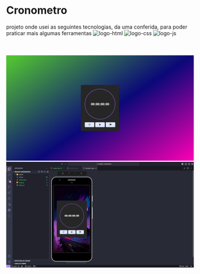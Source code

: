# Cronometro
projeto onde usei as seguintes tecnologias, da uma conferida,
para poder praticar mais algumas ferramentas
<img src="https://img.shields.io/badge/HTML5-E34F26?style=for-the-badge&logo=html5&logoColor=white" alt="logo-html">
<img src="https://img.shields.io/badge/CSS3-1572B6?style=for-the-badge&logo=css3&logoColor=white" alt="logo-css">
<img src="https://img.shields.io/badge/JavaScript-323330?style=for-the-badge&logo=javascript&logoColor=F7DF1E" alt="logo-js">
<br>
<br>
<br>
<br>
<img src="./assets/Captura de Tela (67).png">
<br>
<img src="./assets/Captura de Tela (68).png">
